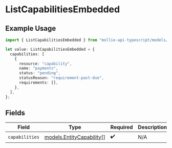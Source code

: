 # ListCapabilitiesEmbedded

## Example Usage

```typescript
import { ListCapabilitiesEmbedded } from "mollie-api-typescript/models/operations";

let value: ListCapabilitiesEmbedded = {
  capabilities: [
    {
      resource: "capability",
      name: "payments",
      status: "pending",
      statusReason: "requirement-past-due",
      requirements: [],
    },
  ],
};
```

## Fields

| Field                                                         | Type                                                          | Required                                                      | Description                                                   |
| ------------------------------------------------------------- | ------------------------------------------------------------- | ------------------------------------------------------------- | ------------------------------------------------------------- |
| `capabilities`                                                | [models.EntityCapability](../../models/entitycapability.md)[] | :heavy_check_mark:                                            | N/A                                                           |